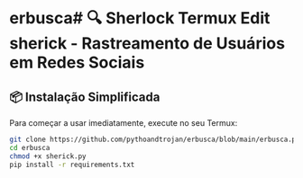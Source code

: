 # erbusca# 🔍 Sherlock Termux Edit sherick - Rastreamento de Usuários em Redes Sociais

## 📦 Instalação Simplificada

Para começar a usar imediatamente, execute no seu Termux:

```bash
git clone https://github.com/pythoandtrojan/erbusca/blob/main/erbusca.py
cd erbusca
chmod +x sherick.py
pip install -r requirements.txt 
